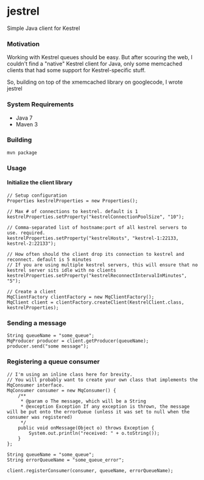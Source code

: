 jestrel
=======

Simple Java client for Kestrel

### Motivation

Working with Kestrel queues should be easy. But after scouring the web, I couldn't find a "native" Kestrel client
for Java, only some memcached clients that had some support for Kestrel-specific stuff.

So, building on top of the xmemcached library on googlecode, I wrote jestrel

### System Requirements

* Java 7
* Maven 3

### Building

    mvn package

### Usage

#### Initialize the client library

    // Setup configuration
    Properties kestrelProperties = new Properties();

    // Max # of connections to kestrel. default is 1
    kestrelProperties.setProperty("kestrelConnectionPoolSize", "10");

    // Comma-separated list of hostname:port of all kestrel servers to use. required.
    kestrelProperties.setProperty("kestrelHosts", "kestrel-1:22133, kestrel-2:22133");

    // How often should the client drop its connection to kestrel and reconnect. default is 5 minutes
    // If you are using multiple kestrel servers, this will ensure that no kestrel server sits idle with no clients
    kestrelProperties.setProperty("kestrelReconnectIntervalInMinutes", "5");

    // Create a client
    MqClientFactory clientFactory = new MqClientFactory();
    MqClient client = clientFactory.createClient(KestrelClient.class, kestrelProperties);

### Sending a message

    String queueName = "some_queue";
    MqProducer producer = client.getProducer(queueName);
    producer.send("some message");

### Registering a queue consumer

    // I'm using an inline class here for brevity.
    // You will probably want to create your own class that implements the MqConsumer interface.
    MqConsumer consumer = new MqConsumer() {
        /**
         * @param o The message, which will be a String
         * @exception Exception If any exception is thrown, the message will be put onto the errorQueue (unless it was set to null when the consumer was registered)
         */
        public void onMessage(Object o) throws Exception {
            System.out.println("received: " + o.toString());
        }
    };

    String queueName = "some_queue";
    String errorQueueName = "some_queue_error";

    client.registerConsumer(consumer, queueName, errorQueueName);
